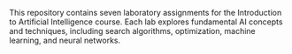 This repository contains seven laboratory assignments for the Introduction to Artificial Intelligence course. Each lab explores fundamental AI concepts and techniques, including search algorithms, optimization, machine learning, and neural networks.
